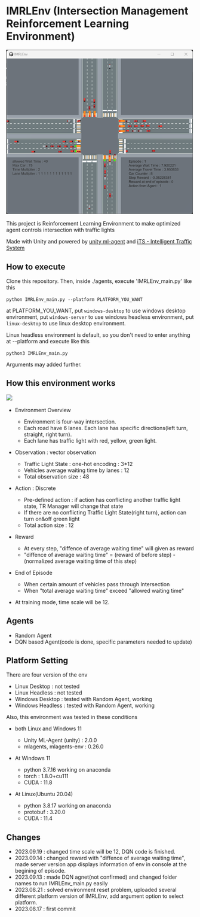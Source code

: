 # IMRLEnv (Intersection Management Reinforcement Learning Environment)

<img src="./image/20230821_IMRLEnv_01.png" width="500">

This project is Reinforcement Learning Environment to make optimized agent controls intersection with traffic lights

Made with Unity and powered by [unity ml-agent](https://github.com/Unity-Technologies/ml-agents) and [iTS - Intelligent Traffic System](https://assetstore.unity.com/packages/templates/systems/its-intelligent-traffic-system-source-22765)

## How to execute

Clone this repository. Then, inside ./agents, execute 'IMRLEnv_main.py' like this

```python IMRLEnv_main.py --platform PLATFORM_YOU_WANT```

at PLATFORM_YOU_WANT, put ```windows-desktop``` to use windows desktop environment, put ```windows-server``` to use windows headless environment, put ```linux-desktop``` to use linux desktop environment. 

Linux headless environment is default, so you don't need to enter anything at --platform and execute like this

```python3 IMRLEnv_main.py```

Arguments may added further.

## How this environment works

<img src="./image/20230816_intersection01.png" width="500">

- Environment Overview
  - Environment is four-way intersection. 
  - Each road have 6 lanes. Each lane has specific directions(left turn, straight, right turn). 
  - Each lane has traffic light with red, yellow, green light.

- Observation : vector observation
  - Traffic Light State : one-hot encoding : 3*12
  - Vehicles average waiting time by lanes : 12
  - Total observation size : 48

- Action : Discrete
  - Pre-defined action : if action has conflicting another traffic light state, TR Manager will change that state
  - If there are no conflicting Traffic Light State(right turn), action can turn on&off green light
  - Total action size : 12

- Reward
  - At every step, "diffence of average waiting time" will given as reward
  - "diffence of average waiting time" = (reward of before step) - (normalized average waiting time of this step)

- End of Episode
  - When certain amount of vehicles pass through Intersection
  - When "total average waiting time" exceed "allowed waiting time"

- At training mode, time scale will be 12.

## Agents

- Random Agent
- DQN based Agent(code is done, specific parameters needed to update)

## Platform Setting

There are four version of the env

- Linux Desktop : not tested
- Linux Headless : not tested
- Windows Desktop : tested with Random Agent, working
- Windows Headless : tested with Random Agent, working

Also, this environment was tested in these conditions

- both Linux and Windows 11
  - Unity ML-Agent (unity) : 2.0.0 
  - mlagents, mlagents-env : 0.26.0

- At Windows 11
  - python 3.7.16 working on anaconda
  - torch : 1.8.0+cu111
  - CUDA : 11.8
  
- At Linux(Ubuntu 20.04)
  - python 3.8.17 working on anaconda
  - protobuf : 3.20.0
  - CUDA : 11.4

## Changes

- 2023.09.19 : changed time scale will be 12, DQN code is finished.
- 2023.09.14 : changed reward with "diffence of average waiting time", made server version app displays information of env in console at the begining of episode.
- 2023.09.13 : made DQN agnet(not confirmed) and changed folder names to run IMRLEnv_main.py easily
- 2023.08.21 : solved environment reset problem, uploaded several different platform version of IMRLEnv, add argument option to select platform.
- 2023.08.17 : first commit
